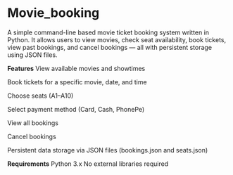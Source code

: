 # Movie_booking
A simple command-line based movie ticket booking system written in Python. It allows users to view movies, check seat availability, book tickets, view past bookings, and cancel bookings — all with persistent storage using JSON files.

**Features**
View available movies and showtimes

Book tickets for a specific movie, date, and time

Choose seats (A1–A10)

Select payment method (Card, Cash, PhonePe)

View all bookings

Cancel bookings

Persistent data storage via JSON files (bookings.json and seats.json)

**Requirements**
Python 3.x
No external libraries required

